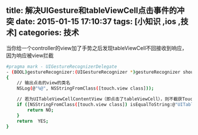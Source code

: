 title: 解决UIGesture和tableViewCell点击事件的冲突
date: 2015-01-15 17:10:37
tags: [小知识 ,ios ,技术]
categories: 技术
---
当你给一个controller的view加了手势之后发现tableViewCell不回接收到响应，因为响应被view拦截
``` bash
#pragma mark - UIGestureRecognizerDelegate
- (BOOL)gestureRecognizer:(UIGestureRecognizer *)gestureRecognizer shouldReceiveTouch:(UITouch *)touch
{
    // 输出点击的view的类名
    NSLog(@"%@", NSStringFromClass([touch.view class]));

    // 若为UITableViewCellContentView（即点击了tableViewCell），则不截获Touch事件
    if ([NSStringFromClass([touch.view class]) isEqualToString:@"UITableViewCellContentView"]) {
        return NO;
    }
    return  YES;
}
``` 